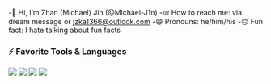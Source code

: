 -👋 Hi, I’m Zhan (Michael) Jin (@Michael-J1n)
-💤 How to reach me: via dream message or jzka1366@outlook.com
-😄 Pronouns: he/him/his
-🙃 Fun fact: I hate talking about fun facts  

<h3 align="left">⚡ Favorite Tools & Languages</h3>
<p align="left">
  <img src="https://img.shields.io/badge/-C++-181717?style=flat-square&logo=c%2B%2B&logoColor=00599C">
  <img src="https://img.shields.io/badge/-Python-181717?style=flat-square&logo=python&logoColor=ffdd54">
  <img src="https://img.shields.io/badge/-PyTorch-181717?style=flat-square&logo=pytorch&logoColor=ee4c2c">
  <img src="https://img.shields.io/badge/-Java-181717?style=flat-square&logo=java&logoColor=f89820">
</p>
<!---
Michael-J1n/Michael-J1n is a ✨ special ✨ repository because its `README.md` (this file) appears on your GitHub profile.
You can click the Preview link to take a look at your changes.
--->
